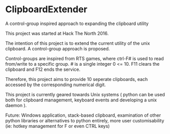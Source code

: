 # ClipboardExtender
A control-group inspired approach to expanding the clipboard utility

This project was started at Hack The North 2016.

The intention of this project is to extend the current utility of the unix clipboard. A control-group approach is proposed.

Control-groups are inspired from RTS games, where ctrl-F# is used to read from/write to a specific group. # is a single integer 0 <= 10. F11 clears the clipboard and F12 ends the service. 

Therefore, this project aims to provide 10 seperate clipboards, each accessed by the corresponding numerical digit.

This project is currently geared towards Unix systems ( python can be used both for clipboard management, keyboard events and developing a unix daemon ).

Future: Windows application, stack-based clipboard, examination of other python libraries or alternatives to python entirely, more user customisability (ie: hotkey management for F or even CTRL keys)
